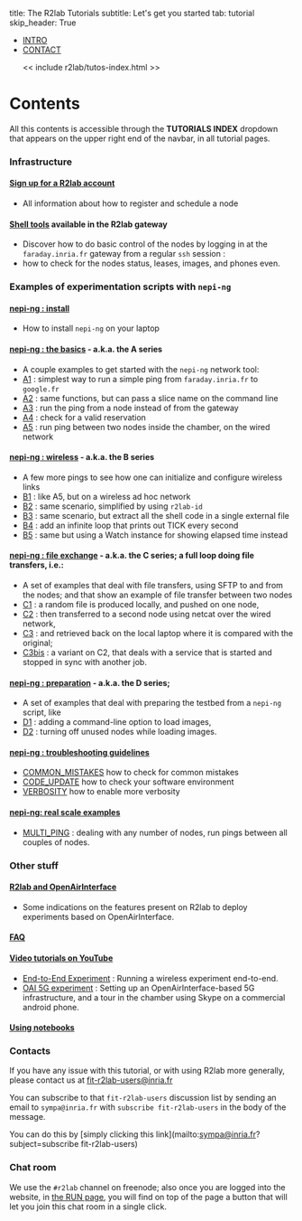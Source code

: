 title: The R2lab Tutorials
subtitle: Let's get you started
tab: tutorial
skip_header: True

<script src="https://cdnjs.cloudflare.com/ajax/libs/jsdiff/3.2.0/diff.min.js"></script>
<script src="/assets/r2lab/open-tab.js"></script>
<script src="/assets/r2lab/r2lab-diff.js"></script>
<style>@import url("/assets/r2lab/r2lab-diff.css")</style>


<ul class="nav nav-tabs">
  <li class="active"> <a href="#INTRO">INTRO</a> </li>
  <li> <a href="#CONTACT">CONTACT</a> </li>

  << include r2lab/tutos-index.html >>
</ul>

<div id="contents" class="tab-content" markdown="1">

<!------------ INTRO ------------>
<div id="INTRO" class="tab-pane fade in active" markdown="1">

# Contents

All this contents is accessible through the **TUTORIALS INDEX**
dropdown that appears on the upper right end of the navbar, in all
tutorial pages.

### Infrastructure

#### [Sign up for a R2lab account](tuto-010-registration.md)

*  All information about how to register and schedule a node

#### [Shell tools](tuto-020-shell-tools.md) available in the R2lab gateway

*  Discover how to do basic control of the nodes by logging in at the
  `faraday.inria.fr` gateway from a regular `ssh` session :
* how to check for the nodes status, leases, images, and phones even.

### Examples of experimentation scripts with `nepi-ng`

#### [nepi-ng : install](tuto-030-nepi-ng-install.md)

* How to install `nepi-ng` on your laptop

#### [nepi-ng : the basics](tuto-040-A-ping.md) - a.k.a. the **A** series

* A couple examples to get started with the `nepi-ng` network tool:
* [A1](tuto-040-A-ping.md#A1) : simplest way to run a simple ping from `faraday.inria.fr` to `google.fr`
* [A2](tuto-040-A-ping.md#A2) : same functions, but can pass a slice name on the command line
* [A3](tuto-040-A-ping.md#A3) : run the ping from a node instead of from the gateway
* [A4](tuto-040-A-ping.md#A4) : check for a valid reservation
* [A5](tuto-040-A-ping.md#A5) : run ping between two nodes inside the chamber, on the wired network

#### [nepi-ng : wireless](tuto-050-B-wireless.md) - a.k.a. the **B** series

*  A few more pings to see how one can initialize and configure wireless links
* [B1](tuto-050-B-wireless.md#B1) : like A5, but on a wireless ad hoc network
* [B2](tuto-050-B-wireless.md#B2) : same scenario, simplified by using `r2lab-id`
* [B3](tuto-050-B-wireless.md#B3) : same scenario, but extract all the shell code in a single external file
* [B4](tuto-050-B-wireless.md#B4) : add an infinite loop that prints out TICK every second
* [B5](tuto-050-B-wireless.md#B5) : same but using a Watch instance for showing elapsed time instead

#### [nepi-ng : file exchange](tuto-060-C-files.md) - a.k.a. the **C** series; a full loop doing file transfers, i.e.:

* A set of examples that deal with file transfers, using SFTP to and from the nodes; and that show an example of file transfer between two nodes
* [C1](tuto-060-C-files.md#C1) : a random file is produced locally, and pushed on one node,
* [C2](tuto-060-C-files.md#C2) : then transferred to a second node using netcat over the wired network,
* [C3](tuto-060-C-files.md#C3) : and retrieved back on the local laptop where it is compared with the original;
* [C3bis](tuto-060-C-files.md#C3bis) : a variant on C2, that deals with a service that is started and stopped in sync with another job.


#### [nepi-ng : preparation](tuto-070-D-prep.md) - a.k.a. the **D** series;

* A set of examples that deal with preparing the testbed from a `nepi-ng` script, like
* [D1](tuto-070-D-prep.md#D1) : adding a command-line option to load images,
* [D2](tuto-070-D-prep.md#D2) : turning off unused nodes while loading images.

#### [nepi-ng : troubleshooting guidelines](tuto-110-troubleshooting.md)

* [COMMON_MISTAKES](tuto-110-troubleshooting.md#COMMON_MISTAKES) how to check for common mistakes
* [CODE_UPDATE](tuto-110-troubleshooting.md#CODE_UPDATE) how to check your software environment
* [VERBOSITY](tuto-110-troubleshooting.md#VERBOSITY) how to enable more verbosity

#### [nepi-ng: real scale examples](tuto-120-real-scale.md)

* [MULTI_PING](tuto-120-real-scale.md#MULTI_PING) : dealing with any
  number of nodes, run pings between all couples of nodes.

### Other stuff

#### [R2lab and OpenAirInterface](tuto-130-5g.md)

* Some indications on the features present on R2lab to deploy experiments based on OpenAirInterface.

#### [FAQ](tuto-140-faq.md)

#### [Video tutorials on YouTube](tuto-150-youtube.md)

  * [End-to-End Experiment](tuto-140-youtube.md#AOA) : Running a wireless
    experiment end-to-end.
  * [OAI 5G experiment](tuto-140-youtube.md#OAI) : Setting up an
    OpenAirInterface-based 5G infrastructure, and a tour in the
    chamber using Skype on a commercial android phone.

#### [Using notebooks](tuto-16-notebooks.md)

</div>

<!------------ CONTACT ------------>
<div id="CONTACT" class="tab-pane fade" markdown="1">

### Contacts

If you have any issue with this tutorial, or with using R2lab more
generally, please contact us at
[fit-r2lab-users@inria.fr](mailto:fit-r2lab-users@inria.fr)

You can subscribe to that `fit-r2lab-users` discussion list by sending
an email to `sympa@inria.fr` with `subscribe fit-r2lab-users` in the
body of the message.

You can do this by
[simply clicking this link](mailto:sympa@inria.fr?subject=subscribe fit-r2lab-users)


### Chat room

We use the `#r2lab` channel on freenode; also once you are logged into
the website, in [the RUN page](/run.md), you will find on top of the page a
button that will let you join this chat room in a single click.

</div>

</div> <!-- end div contents -->
